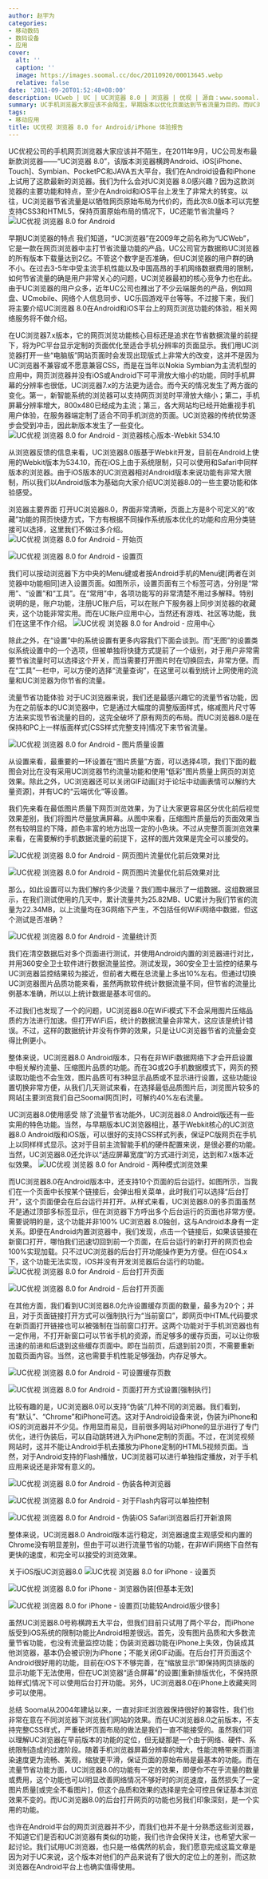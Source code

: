 ```yaml
---
author: 赵宇为
categories:
- 移动数码
- 数码设备
- 应用
cover:
  alt: ''
  caption: ''
  image: https://images.soomal.cc/doc/20110920/00013645.webp
  relative: false
date: '2011-09-20T01:52:48+08:00'
description: UCweb | UC | UC浏览器 8.0 | 浏览器 | 优视 | 源自：www.soomal.com | 版权：原创 |  平均/总评分：09.40/94
summary: UC手机浏览器大家应该不会陌生，早期版本以优化页面达到节省流量为目的。而UC浏览器8.0和之前版本定位完全不同的产品，它在优化中不在破坏页面原始布局，并横跨6大手机系统平台，我们这里带来Android版和iPhone版的体验报告。在不改变页面布局的情况下，UC浏览器是否还能节省流量？
tags:
- 移动应用
title: UC优视 浏览器 8.0 for Android/iPhone 体验报告
---
```


UC优视公司的手机网页浏览器大家应该并不陌生，在2011年9月，UC公司发布最新款浏览器――“UC浏览器 8.0”，该版本浏览器横跨Android、iOS[iPhone、Touch]、Symbian、PocketPC和JAVA五大平台，我们在Android设备和iPhone上试用了这款最新的浏览器。我们为什么会对UC浏览器 8.0感兴趣？因为这款浏览器的主要功能和特点，至少在Android和iOS平台上发生了非常大的转变。以往，UC浏览器节省流量是以牺牲网页原始布局为代价的，而此次8.0版本可以完整支持CSS3和HTML5，保持页面原始布局的情况下，UC还能节省流量吗？
![UC优视 浏览器 8.0 for Android](https://images.soomal.cc/doc/20110920/00013645.webp)




早期UC浏览器的特点
我们知道，“UC浏览器”在2009年之前名称为“UCWeb”，它是一款在网页浏览器中主打节省流量功能的产品，UC公司官方数据称UC浏览器的所有版本下载量达到2亿。不管这个数字是否准确，但UC浏览器的用户群的确不小。在过去3-5年中受主流手机性能以及中国高昂的手机网络数据费用的限制，如何节省流量的确是用户非常关心的问题，UC浏览器最初的核心竞争力也在此。由于UC浏览器的用户众多，近年UC公司也推出了不少云端服务的产品，例如网盘、UCmobile、网络个人信息同步、UC乐园游戏平台等等。不过接下来，我们将主要介绍UC浏览器 8.0在Android和iOS平台上的网页浏览功能的体验，相关网络服务将不做介绍。

在UC浏览器7.x版本，它的网页浏览功能核心目标还是追求在节省数据流量的前提下，将为PC平台显示定制的页面优化至适合手机分辨率的页面显示。我们用UC浏览器打开一些“电脑版”网站页面时会发现出现版式上非常大的改变，这并不是因为UC浏览器不兼容或不愿意兼容CSS，而是在当年以Nokia Symbian为主流机型的应用中，网页浏览器并没有iOS或Android下可平滑放大缩小的功能，同时手机屏幕的分辨率也很低，UC浏览器7.x的方法更为适合。而今天的情况发生了两方面的变化。第一，新智能系统的浏览器可以支持网页浏览时平滑放大缩小；第二，手机屏幕分辨率增大，800x480已经成为主流；第三，各大网站均已经开始重视手机用户体验，在服务器端定制了适合不同手机浏览的页面。UC浏览器的传统优势逐步会受到冲击，因此新版本发生了一些变化。
![UC优视 浏览器 8.0 for Android - 浏览器核心版本-Webkit 534.10](https://images.soomal.cc/doc/20110920/00013641.webp)




从浏览器反馈的信息来看，UC浏览器8.0版基于Webkit开发，目前在Android上使用的Webkit版本为534.10，而在iOS上由于系统限制，只可以使用和Safari中同样版本的浏览器。由于iOS版本的UC浏览器相对Android版本来说功能有非常大限制，所以我们以Android版本为基础向大家介绍UC浏览器8.0的一些主要功能和体验感受。

浏览器主要界面
打开UC浏览器8.0，界面非常清晰，页面上方是8个可定义的“收藏”功能的网页快捷方式，下方有根据不同操作系统版本优化的功能和应用分类链接可以选择，这里我们不做过多介绍。
![UC优视 浏览器 8.0 for Android - 开始页](https://images.soomal.cc/doc/20110919/00013624.webp)




![UC优视 浏览器 8.0 for Android - 设置页](https://images.soomal.cc/doc/20110919/00013625.webp)




我们可以按动浏览器下方中央的Menu键或者按Android手机的Menu键[两者在浏览器中功能相同]进入设置页面。如图所示，设置页面有三个标签可选，分别是“常用”、“设置”和“工具”。在“常用”中，各项功能写的非常清楚不用过多解释。特别说明的是，账户功能，注册UC账户后，可以在账户下服务器上同步浏览器的收藏夹，这个功能非常实用。而在UC账户应用中心，当然还有游戏、社区等功能，我们在这里不作介绍。
![UC优视 浏览器 8.0 for Android - 应用中心](https://images.soomal.cc/doc/20110919/00013631.webp)




除此之外，在“设置”中的系统设置有更多内容我们下面会谈到。而“无图”的设置类似系统设置中的一个选项，但被单独将快捷方式提前了一个级别，对于用户非常需要节省流量时可以选择这个开关，而当需要打开图片时在切换回去，非常方便。而在“工具”一栏中，可以方便的选择“流量查询”，在这里可以看到统计上网使用的流量和UC浏览器为你节省的流量。

流量节省功能体验
对于UC浏览器来说，我们还是最感兴趣它的流量节省功能，因为在之前版本的UC浏览器中，它是通过大幅度的调整版面样式，缩减图片尺寸等方法来实现节省流量的目的，这完全破坏了原有网页的布局。而UC浏览器8.0是在保持和PC上一样版面样式[CSS样式完整支持]情况下来节省流量。

![UC优视 浏览器 8.0 for Android - 图片质量设置](https://images.soomal.cc/doc/20110919/00013627.webp)




从设置来看，最重要的一环设置在“图片质量”方面，可以选择4项，我们下面的截图会对比在没有采用UC浏览器节约流量功能和使用“低彩”图片质量上网页的浏览效果。除此之外，UC浏览器还可以关闭GIF动画[对于论坛中动画表情可以解约大量资源]，并有UC的“云端优化”等设置。

我们先来看在最低图片质量下网页浏览效果，为了让大家更容易区分优化前后视觉效果差别，我们将图片尽量放满屏幕。从图中来看，压缩图片质量后的页面效果当然有较明显的下降，颜色丰富的地方出现一定的小色块。不过从完整页面浏览效果来看，在需要解约手机数据流量的前提下，这样的图片效果是完全可以接受的。

![UC优视 浏览器 8.0 for Android - 网页图片流量优化前后效果对比](https://images.soomal.cc/doc/20110920/00013633.webp)




![UC优视 浏览器 8.0 for Android - 网页图片流量优化前后效果对比](https://images.soomal.cc/doc/20110920/00013634.webp)




那么，如此设置可以为我们解约多少流量？我们图中展示了一组数据。这组数据显示，在我们测试使用的几天中，累计流量共为25.82MB、UC累计为我们节省的流量为22.34MB，以上流量均在3G网络下产生，不包括任何WiFi网络中数据，但这个测试是否准确？

![UC优视 浏览器 8.0 for Android - 流量统计页](https://images.soomal.cc/doc/20110919/00013626.webp)




我们在清空数据后对多个页面进行测试，并使用Android内置的浏览器进行对比，并用360安全卫士软件进行数据流量监控。测试发现，360安全卫士监控的结果与UC浏览器监控结果较为接近，但前者大概在总流量上多出10%左右。但通过切换UC浏览器图片品质功能来看，虽然两款软件统计数据流量不同，但节省的流量比例基本准确，所以以上统计数据是基本可信的。

不过我们也发现了一个的问题，UC浏览器8.0在WiFi模式下不会采用图片压缩品质的方法进行加速。但打开WiFi后，统计的数据流量会非常大，这应该是统计错误。不过，这样的数据统计并没有作弊的效果，只是让UC浏览器节省的流量会变得比例更小。

整体来说，UC浏览器8.0 Android版本，只有在非WiFi数据网络下才会开启设置中相关解约流量、压缩图片品质的功能。而在3G或2G手机数据模式下，网页的预读取功能也不会生效，图片品质可有3种显示品质或不显示进行设置，这些功能设置切换非常方便，从我们几天测试来看，在选择最低品质图片后，浏览图片较多的网站[主要浏览我们自己Soomal网页]时，可解约40%左右流量。

UC浏览器8.0使用感受
除了流量节省功能外，UC浏览器8.0 Android版还有一些实用的特色功能。当然，与早期版本UC浏览器相比，基于Webkit核心的UC浏览器8.0 Android版和iOS版，可以很好的支持CSS样式列表，保证PC版网页在手机上以同样样式显示。这对于目前主流智能手机的硬件配置来说，是很必要的功能。当然，UC浏览器8.0还允许以“适应屏幕宽度”的方式进行浏览，达到和7.x版本近似效果。
![UC优视 浏览器 8.0 for Android - 两种模式浏览效果](https://images.soomal.cc/doc/20110920/00013632.webp)




而UC浏览器8.0在Android版本中，还支持10个页面的后台运行。如图所示，当我们在一个页面中长按某个链接后，会弹出相关菜单，此时我们可以选择“后台打开”，这个页面便会在后台运行并打开。从样式来看，UC浏览器8.0的多页面虽然不是通过顶部多标签显示，但在浏览器下方呼出多个后台运行的页面也非常方便。需要说明的是，这个功能并非100% UC浏览器 8.0独创，这与Android本身有一定关系。即便在Android内置浏览器中，我们发现，点击一个链接后，如果该链接在新窗口打开，哪怕我们迅速切回到前一个页面，在后台运行的新打开的网页也会100%实现加载。只不过UC浏览器的后台打开功能操作更为方便。但在iOS4.x下，这个功能无法实现，iOS并没有开发浏览器后台运行的功能。
![UC优视 浏览器 8.0 for Android - 后台打开页面](https://images.soomal.cc/doc/20110920/00013635.webp)




![UC优视 浏览器 8.0 for Android - 后台打开页面](https://images.soomal.cc/doc/20110920/00013636.webp)




在其他方面，我们看到UC浏览器8.0允许设置缓存页面的数量，最多为20个；并且，对于页面链接打开方式可以强制执行为“当前窗口”，即网页中HTML代码要求在新页面打开链接也可以被强制在当前窗口打开。这两个功能对于手机浏览器也有一定作用，不打开新窗口可以节省手机的资源，而足够多的缓存页面，可以让你极迅速的前进和后退到这些缓存页面中。即在当前页，后退到前20页，不需要重新加载页面内容。当然，这也需要手机性能足够强劲，内存足够大。

![UC优视 浏览器 8.0 for Android - 可设置缓存页数](https://images.soomal.cc/doc/20110919/00013629.webp)




![UC优视 浏览器 8.0 for Android - 页面打开方式设置[强制执行]](https://images.soomal.cc/doc/20110919/00013628.webp)




比较有趣的是，UC浏览器8.0可以支持“伪装”几种不同的浏览器。我们看到，有“默认”、“Chrome”和iPhone可选。这对于Android设备来说，伪装为iPhone和iOS的浏览器并不少见。作用显而易见，目前很多网站对iPhone的显示进行了专门优化，进行伪装后，可以自动跳转进入为iPhone定制的页面。不过，在浏览视频网站时，这并不能让Android手机去播放为iPhone定制的HTML5视频页面。当然，对于Android支持的Flash播放，UC浏览器可以进行单独指定播放，对于手机应用来说还是非常有意义的。

![UC优视 浏览器 8.0 for Android - 伪装各种浏览器](https://images.soomal.cc/doc/20110919/00013630.webp)




![UC优视 浏览器 8.0 for Android - 对于Flash内容可以单独控制](https://images.soomal.cc/doc/20110920/00013637.webp)




![UC优视 浏览器 8.0 for Android - 伪装iOS Safari浏览器后打开新浪网](https://images.soomal.cc/doc/20110920/00013638.webp)




整体来说，UC浏览器8.0 Android版本运行稳定，浏览器速度主观感受和内置的Chrome没有明显差别，但由于可以进行流量节省的功能，在非WiFi网络下自然有更快的速度，和完全可以接受的浏览效果。

关于iOS版UC浏览器8.0
![UC优视 浏览器 8.0 for iPhone - 设置页](https://images.soomal.cc/doc/20110920/00013642.webp)




![UC优视 浏览器 8.0 for iPhone - 浏览器伪装[但基本无效]](https://images.soomal.cc/doc/20110920/00013643.webp)




![UC优视 浏览器 8.0 for iPhone - 设置页[功能较Android版少很多]](https://images.soomal.cc/doc/20110920/00013644.webp)




虽然UC浏览器8.0号称横跨五大平台，但我们目前只试用了两个平台，而iPhone版受到iOS系统的限制功能比Android相差很远。首先，没有图片品质和大多数流量节省功能，也没有流量监控功能；伪装浏览器功能在iPhone上失效，伪装成其他浏览器，基本仍会被识别为iPhone；不能关闭GIF动画。在后台打开页面这个Android很好用的功能，目前在iOS下不够完善，在“缩放显示”即保持网页排版的显示功能下无法使用，但在UC浏览器“适合屏幕”的设置[重新排版优化，不保持原始样式]情况下可以使用后台打开功能。另外，UC浏览器8.0在iPhone上收藏夹同步可以使用。

总结
Soomal从2004年建站以来，一直对非IE浏览器保持很好的兼容性，我们也非常在意在不同浏览器下浏览我们网站的效果。而在UC浏览器8.0之前版本，不支持完整CSS样式，严重破坏页面布局的做法是我们一直不能接受的。虽然我们可以理解UC浏览器在早前版本的功能的定位，但无疑那是一个由于网络、硬件、系统限制造成的过渡阶段。随着手机浏览器屏幕分辨率的增大，性能流畅带来页面渲染速度更为流畅、美观，缩放更平滑，保证页面的原始布局是最基本的功能。而在流量节省功能方面，UC浏览器8.0的功能有一定的效果，即便你不在乎流量的数量或费用，这个功能也可以明显改善网络情况不够好时的浏览速度，虽然损失了一定图片质量[或完全不看图片]，但这个品质和效果的选择是完全可控且保证基本浏览效果不变的。而UC浏览器8.0的后台打开网页的功能也另我们印象深刻，是一个实用的功能。

也许在Android平台的网页浏览器并不少，而我们也并不是十分熟悉这些浏览器，不知道它们是否和UC浏览器有类似的功能，我们也许会保持关注，也希望大家一起讨论。我们试用UC浏览器，也只是一格偶然的机会，我们愿意完成这篇文章是因为对于UC来说，这个版本对他们的产品来说有了很大的定位上的差别，而这款浏览器在Android平台上也确实值得使用。